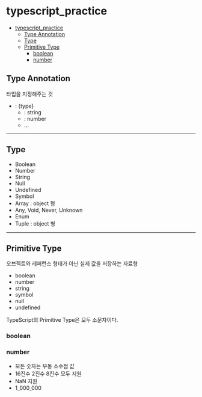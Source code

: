 # typescript_practice

- [typescript_practice](#typescript_practice)
  - [Type Annotation](#type-annotation)
  - [Type](#type)
  - [Primitive Type](#primitive-type)
    - [boolean](#boolean)
    - [number](#number)

## Type Annotation
타입을 지정해주는 것
- : {type}
  - : string
  - : number 
  - ...

___
## Type
- Boolean
- Number
- String
- Null
- Undefined
- Symbol
- Array : object 형
- Any, Void, Never, Unknown
- Enum
- Tuple : object 형

---
## Primitive Type
오브젝트와 레퍼런스 형태가 아닌 실제 값을 저장하는 자료형
- boolean
- number
- string
- symbol
- null
- undefined

TypeScript의 Primitive Type은 모두 소문자이다.

### boolean
### number 
- 모든 숫자는 부동 소수점 값
- 16진수 2진수 8진수 모두 지원
- NaN 지원
- 1_000_000 